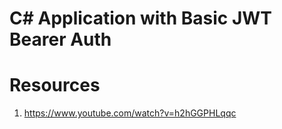 # C# Application with Basic JWT Bearer Auth


# Resources
1. https://www.youtube.com/watch?v=h2hGGPHLqqc
